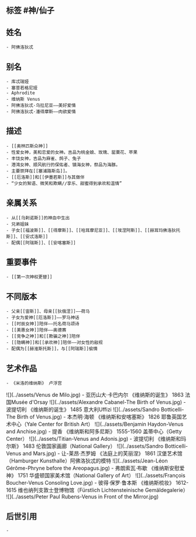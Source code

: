 ## 标签  #神/仙子
## 姓名
	- 阿佛洛狄忒
## 别名
	- 库忒瑞娅
	- 塞普若格尼娅
	- Aphrodite
	- 维纳斯 Venus
	- 阿佛洛狄忒·乌拉尼亚——美好爱情
	- 阿佛洛狄忒·潘得摩斯——肉欲爱情
## 描述
	- [[奥林匹斯众神]]
	- 性爱女神，美和恋爱的女神。吉品为桃金娘、玫瑰、罂粟花、苹果
	- 丰饶女神，吉品为麻雀、鸽子、兔子
	- 港湾女神、顺风航行的保佑者、镇海女神，祭品为海豚。
	- 主要崇拜在[[塞浦路斯岛]]。
	- [[厄洛斯]]和[[伊墨若斯]]与其做伴
	- “少女的絮语、微笑和欺瞒//享乐、甜蜜得到承欢和温情”
## 亲属关系
	- 从[[乌剌诺斯]]的神血中生出
	- 兄弟姐妹
	- 子女[[福波斯]]、[[得摩斯]]、[[哈耳摩尼亚]]、[[埃涅阿斯]]、[[赫耳玛佛洛狄托斯]]、[[安忒洛斯]]
	- 配偶[[阿瑞斯]]、[[安喀塞斯]]
## 重要事件
	- [[第一次神权更替]]
## 不同版本
	- 父亲[[宙斯]]、母亲[[狄俄涅]]——荷马
	- 子女为爱神[[厄洛斯]]——罗马神话
	- [[时辰女神]]陪伴——托名荷马颂诗
	- [[美惠女神]]陪伴——奥德赛
	- [[竞争之神]]和[[欺骗之神]]陪伴
	- [[隐瞒神]]和[[承欢神]]陪伴——对女性的敌视
	- 配偶为[[赫淮斯托斯]]，与[[阿瑞斯]]偷情
## 艺术作品
	- 《米洛的维纳斯》 卢浮宫
 ![](../assets/Venus de Milo.jpg)
	- 亚历山大·卡巴内尔 《维纳斯的诞生》 1863 法国Musée d'Orsay
 ![](../assets/Alexandre Cabanel-The Birth of Venus.jpg)
	- 波提切利 《维纳斯的诞生》 1485 意大利Uffizi
 ![](../assets/Sandro Botticelli-The Birth of Venus.jpg)
	- 本杰明·海顿 《维纳斯和安喀塞斯》 1826 耶鲁英国艺术中心（Yale Center for British Art）
 ![](../assets/Benjamin Haydon-Venus and Anchise.jpg)
	- 提香 《维纳斯和阿多尼斯》 1555-1560 盖蒂中心（Getty Center）
 ![](../assets/Titian-Venus and Adonis.jpg)
	- 波提切利 《维纳斯和玛尔斯》 1483 伦敦国家画廊（National Gallery）
 ![](../assets/Sandro Botticelli-Venus and Mars.jpg)
	- 让-莱昂·杰罗姆 《法庭上的芙丽涅》 1861 汉堡艺术馆（Hamburger Kunsthalle）阿佛洛狄忒的模特
 ![](../assets/Jean-Léon Gérôme-Phryne before the Areopagus.jpg)
	- 弗朗索瓦·布歇 《维纳斯安慰爱神》 1751 华盛顿国家美术馆（National Gallery of Art）
 ![](../assets/François Boucher-Venus Consoling Love.jpg)
	- 彼得·保罗·鲁本斯 《维纳斯梳妆》 1612-1615 维也纳列支敦士登博物馆（Fürstlich Lichtensteinische Gemäldegalerie）
 ![](../assets/Peter Paul Rubens-Venus in Front of the Mirror.jpg)
## 后世引用
	-
